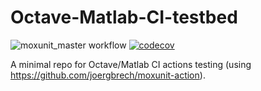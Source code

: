 # Octave-Matlab-CI-testbed

![moxunit_master workflow](https://github.com/jorgepz/Octave_Matlab_CI_Testbed/actions/workflows/moxunit_master.yml/badge.svg)
[![codecov](https://codecov.io/gh/jorgepz/Octave_Matlab_CI_Testbed/branch/main/graph/badge.svg?token=AAU3P7FT5E)](https://codecov.io/gh/jorgepz/Octave_Matlab_CI_Testbed)

A minimal repo for Octave/Matlab CI actions testing (using https://github.com/joergbrech/moxunit-action).
